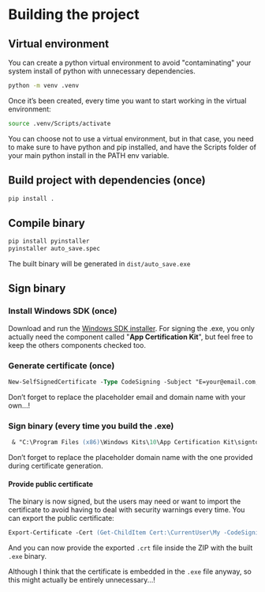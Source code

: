 # Building the project

## Virtual environment
You can create a python virtual environment to avoid "contaminating"
your system install of python with unnecessary dependencies.
```sh
python -m venv .venv
```
Once it’s been created, every time you want to start working in the virtual environment:
```sh
source .venv/Scripts/activate 
```
You can choose not to use a virtual environment, but in that case,
you need to make sure to have python and pip installed,
and have the Scripts folder of your main python install in the PATH env variable.

## Build project with dependencies (once)
```sh
pip install .
```

## Compile binary
```sh
pip install pyinstaller
pyinstaller auto_save.spec
```
The built binary will be generated in `dist/auto_save.exe`

## Sign binary

### Install Windows SDK (once)
Download and run the [Windows SDK installer](https://developer.microsoft.com/en-us/windows/downloads/windows-sdk/).
For signing the .exe, you only actually need the component called "**App Certification Kit**", but feel free to keep the others components checked too.

### Generate certificate (once)
```ps
New-SelfSignedCertificate -Type CodeSigning -Subject "E=your@email.com,CN=www.yourname.com" -CertStoreLocation "cert:\CurrentUser\My"
```
Don’t forget to replace the placeholder email and domain name with your own...!

### Sign binary (every time you build the .exe)
```ps
 & "C:\Program Files (x86)\Windows Kits\10\App Certification Kit\signtool.exe" sign /fd SHA256 /n "www.yourname.com" /t http://timestamp.digicert.com .\dist\auto_save.exe
```
Don’t forget to replace the placeholder domain name with the one provided during certificate generation.

#### Provide public certificate
The binary is now signed, but the users may need or want to import the certificate
to avoid having to deal with security warnings every time.
You can export the public certificate:
```ps
Export-Certificate -Cert (Get-ChildItem Cert:\CurrentUser\My -CodeSigningCert) -FilePath dist\yourname.crt
```
And you can now provide the exported `.crt` file inside the ZIP with the built `.exe` binary.

Although I think that the certificate is embedded in the `.exe` file anyway,
so this might actually be entirely unnecessary...!
